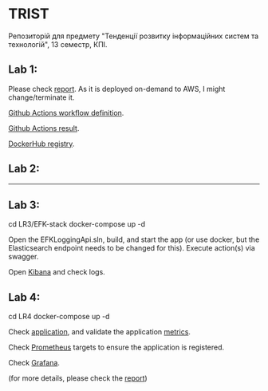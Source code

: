 # TRIST
 Репозиторій для предмету "Тенденції розвитку інформаційних систем та технологій", 13 семестр, КПІ.

## Lab 1:
Please check [report](https://github.com/JokerFunny/TRIST/blob/main/Reports/1.pdf). As it is deployed on-demand to AWS, I might change/terminate it.

[Github Actions workflow definition](https://github.com/JokerFunny/TRIST/blob/main/.github/workflows/docker-image.yml).

[Github Actions result](https://github.com/JokerFunny/TRIST/actions).

[DockerHub registry](https://hub.docker.com/r/joker759/trist-lr1/tags).

## Lab 2:
***

## Lab 3:
cd LR3/EFK-stack
docker-compose up -d

Open the EFKLoggingApi.sln, build, and start the app (or use docker, but the Elasticsearch endpoint needs to be changed for this).
Execute action(s) via swagger.

Open [Kibana](http://localhost:5601/) and check logs.

## Lab 4:
cd LR4
docker-compose up -d

Check [application](http://localhost:8080/swagger/index.html), and validate the application [metrics](http://localhost:8080/metrics).

Check [Prometheus](http://localhost:9090/targets) targets to ensure the application is registered.

Check [Grafana](http://localhost:3000/).

(for more details, please check the [report](https://github.com/JokerFunny/TRIST/blob/main/Reports/4.pdf))
